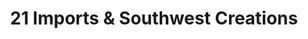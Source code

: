 ---
title: "21 Imports & Southwest Creations"
url: /hobbs/21-imports-und-southwest-creations/
shop: Andenken
---